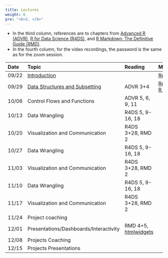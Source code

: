 ```yaml
---
title: Lectures
weight: 6
pre: "<b>2. </b>"
---
```


* In the third column, references are to chapters from [Advanced R (ADVR)](https://adv-r.hadley.nz/), [R for Data Science (R4DS)](http://r4ds.had.co.nz/), and [R Markdown: The Definitive Guide (RMD)](https://bookdown.org/yihui/rmarkdown/).
* In the fourth column, for the video recordings, the password is the same as for the zoom session.

| Date  | Topic | Reading | Misc |
| :---  | :---  | :---    | :---      |
| 09/22 | [Introduction](https://raw.githubusercontent.com/tvatter/dsfba_2021/master/static/lectures/01_intro.pdf) |  | [Recording](https://columbiauniversity.zoom.us/rec/share/5upJHNuhJsO9o5-lBSh3s-LJO5QPWGjnog0eZkTlak0jeFf0TkMcnVNgTJE0YZRD.kb57LoTSOPCZg5h1) |
| 09/29 | [Data Structures and Subsetting](https://raw.githubusercontent.com/tvatter/dsfba_2021/master/static/lectures/02_data_structures_subsetting.pdf) | ADVR 3+4 | [Recording](https://columbiauniversity.zoom.us/rec/share/Pb6ofGQVD9ko6ooqhedTWLA4xMmIvuSGqjaIx7_FvVR3ISMzNzWB-tbW3xo5CB0K.NYOWPBZyGggmNQyX), [R script](https://raw.githubusercontent.com/tvatter/dsfba_2021/master/static/lectures/02_data_structures_subsetting.R) |
| 10/06 | Control Flows and Functions | ADVR 5, 6, 9, 11 | |
| 10/13 | Data Wrangling | R4DS 5, 9-16, 18 | |
| 10/20 | Visualization and Communication | R4DS 3+28, RMD 2 | |
| 10/27 | Data Wrangling | R4DS 5, 9-16, 18 | |
| 11/03 | Visualization and Communication | R4DS 3+28, RMD 2 | |
| 11/10 | Data Wrangling | R4DS 5, 9-16, 18 | |
| 11/17 | Visualization and Communication | R4DS 3+28, RMD 2 | |
| 11/24 | Project coaching | |
| 12/01 | Presentations/Dashboards/Interactivity | RMD 4+5, [htmlwidgets](https://www.htmlwidgets.org/) | |
| 12/08 | Projects Coaching | | |
| 12/15 | Projects Presentations | | |
